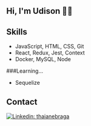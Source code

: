 ## Hi, I'm Udison 👋🏽

## Skills
- JavaScript, HTML, CSS, Git 
- React, Redux, Jest, Context
- Docker, MySQL, Node

###Learning...
- Sequelize


## Contact
[![Linkedin: thaianebraga](https://img.shields.io/badge/-udisonabreu-blue?style=flat-square&logo=Linkedin&logoColor=white&link=https://www.linkedin.com/in/udisonabreu/)](https://www.linkedin.com/in/udisonabreu/)
